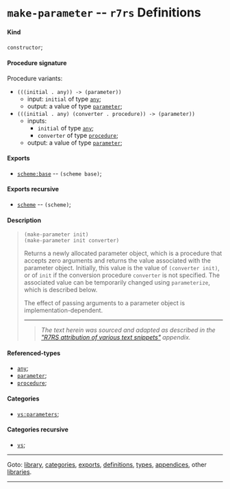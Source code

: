 

<a id='definition__r7rs__make-parameter'></a>

# `make-parameter` -- `r7rs` Definitions


<a id='definition__r7rs__make-parameter__kind'></a>

#### Kind

`constructor`;


<a id='definition__r7rs__make-parameter__procedure-signature'></a>

#### Procedure signature

Procedure variants:
 * `(((initial . any)) -> (parameter))`
   * input: `initial` of type [`any`](../../r7rs/types/any.md#type__r7rs__any);
   * output: a value of type [`parameter`](../../r7rs/types/parameter.md#type__r7rs__parameter);
 * `(((initial . any) (converter . procedure)) -> (parameter))`
   * inputs:
     * `initial` of type [`any`](../../r7rs/types/any.md#type__r7rs__any);
     * `converter` of type [`procedure`](../../r7rs/types/procedure.md#type__r7rs__procedure);
   * output: a value of type [`parameter`](../../r7rs/types/parameter.md#type__r7rs__parameter);


<a id='definition__r7rs__make-parameter__exports'></a>

#### Exports

 * [`scheme:base`](../../r7rs/exports/scheme_3a_base.md#export__r7rs__scheme_3a_base) -- `(scheme base)`;


<a id='definition__r7rs__make-parameter__exports-recursive'></a>

#### Exports recursive

 * [`scheme`](../../r7rs/exports/scheme.md#export__r7rs__scheme) -- `(scheme)`;


<a id='definition__r7rs__make-parameter__description'></a>

#### Description

> ````
> (make-parameter init)
> (make-parameter init converter)
> ````
> 
> 
> Returns a newly allocated parameter object,
> which is a procedure that accepts zero arguments and
> returns the value associated with the parameter object.
> Initially, this value is the value of
> `(converter init)`, or of `init`
> if the conversion procedure `converter` is not specified.
> The associated value can be temporarily changed
> using `parameterize`, which is described below.
> 
> The effect of passing arguments to a parameter object is
> implementation-dependent.
> 
> 
> ----
> > *The text herein was sourced and adapted as described in the ["R7RS attribution of various text snippets"](../../r7rs/appendices/attribution.md#appendix__r7rs__attribution) appendix.*


<a id='definition__r7rs__make-parameter__referenced-types'></a>

#### Referenced-types

 * [`any`](../../r7rs/types/any.md#type__r7rs__any);
 * [`parameter`](../../r7rs/types/parameter.md#type__r7rs__parameter);
 * [`procedure`](../../r7rs/types/procedure.md#type__r7rs__procedure);


<a id='definition__r7rs__make-parameter__categories'></a>

#### Categories

 * [`vs:parameters`](../../r7rs/categories/vs_3a_parameters.md#category__r7rs__vs_3a_parameters);


<a id='definition__r7rs__make-parameter__categories-recursive'></a>

#### Categories recursive

 * [`vs`](../../r7rs/categories/vs.md#category__r7rs__vs);

----

Goto: [library](../../r7rs/_index.md#library__r7rs), [categories](../../r7rs/categories/_index.md#toc__r7rs__categories), [exports](../../r7rs/exports/_index.md#toc__r7rs__exports), [definitions](../../r7rs/definitions/_index.md#toc__r7rs__definitions), [types](../../r7rs/types/_index.md#toc__r7rs__types), [appendices](../../r7rs/appendices/_index.md#toc__r7rs__appendices), other [libraries](../../_libraries.md#toc__libraries).

----

